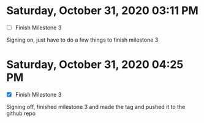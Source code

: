 # Saturday, October 31, 2020 03:11 PM
- [ ] Finish Milestone 3

Signing on, just have to do a few things to finish milestone 3

# Saturday, October 31, 2020 04:25 PM
- [x] Finish Milestone 3

Signing off, finished milestone 3 and made the tag and pushed it to the github repo
